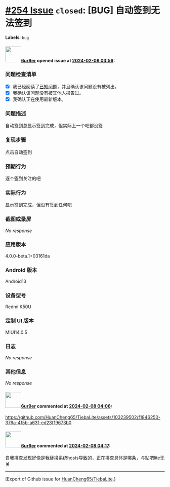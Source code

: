 # [\#254 Issue](https://github.com/HuanCheng65/TiebaLite/issues/254) `closed`: [BUG] 自动签到无法签到
**Labels**: `bug`


#### <img src="https://avatars.githubusercontent.com/u/103239502?v=4" width="50">[6ur9er](https://github.com/6ur9er) opened issue at [2024-02-08 03:56](https://github.com/HuanCheng65/TiebaLite/issues/254):

### 问题检查清单

- [X] 我已经阅读了[已知问题](https://github.com/HuanCheng65/TiebaLite/discussions/214)，并且确认该问题没有被列出。
- [X] 我确认该问题没有被其他人报告过。
- [X] 我确认正在使用最新版本。

### 问题描述

自动签到总显示签到完成，但实际上一个吧都没签

### 复现步骤

点击自动签到

### 预期行为

逐个签到关注的吧

### 实际行为

显示签到完成，但没有签到任何吧

### 截图或录屏

_No response_

### 应用版本

4.0.0-beta.1+03161da

### Android 版本

Android13

### 设备型号

Redmi K50U

### 定制 UI 版本

MIUI14.0.5

### 日志

_No response_

### 其他信息

_No response_

#### <img src="https://avatars.githubusercontent.com/u/103239502?v=4" width="50">[6ur9er](https://github.com/6ur9er) commented at [2024-02-08 04:06](https://github.com/HuanCheng65/TiebaLite/issues/254#issuecomment-1933330796):


https://github.com/HuanCheng65/TiebaLite/assets/103239502/f1846250-376a-4f5b-a63f-ed23f19673b0

#### <img src="https://avatars.githubusercontent.com/u/103239502?v=4" width="50">[6ur9er](https://github.com/6ur9er) commented at [2024-02-08 04:17](https://github.com/HuanCheng65/TiebaLite/issues/254#issuecomment-1933338389):

自我排查发现好像是我替换系统hosts导致的，正在排查具体是哪条，与贴吧lite无关


-------------------------------------------------------------------------------



[Export of Github issue for [HuanCheng65/TiebaLite](https://github.com/HuanCheng65/TiebaLite).]
